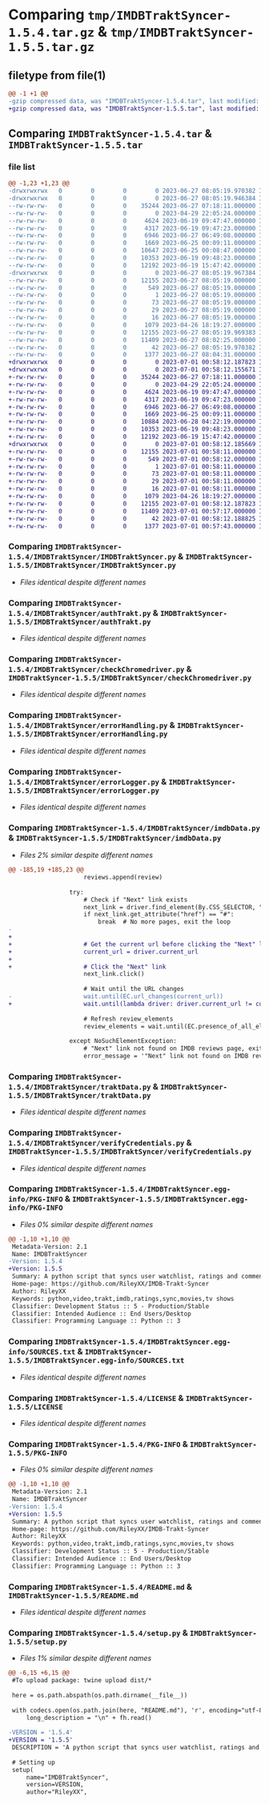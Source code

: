 # Comparing `tmp/IMDBTraktSyncer-1.5.4.tar.gz` & `tmp/IMDBTraktSyncer-1.5.5.tar.gz`

## filetype from file(1)

```diff
@@ -1 +1 @@
-gzip compressed data, was "IMDBTraktSyncer-1.5.4.tar", last modified: Tue Jun 27 08:05:19 2023, max compression
+gzip compressed data, was "IMDBTraktSyncer-1.5.5.tar", last modified: Sat Jul  1 00:58:12 2023, max compression
```

## Comparing `IMDBTraktSyncer-1.5.4.tar` & `IMDBTraktSyncer-1.5.5.tar`

### file list

```diff
@@ -1,23 +1,23 @@
-drwxrwxrwx   0        0        0        0 2023-06-27 08:05:19.970382 IMDBTraktSyncer-1.5.4/
-drwxrwxrwx   0        0        0        0 2023-06-27 08:05:19.946384 IMDBTraktSyncer-1.5.4/IMDBTraktSyncer/
--rw-rw-rw-   0        0        0    35244 2023-06-27 07:18:11.000000 IMDBTraktSyncer-1.5.4/IMDBTraktSyncer/IMDBTraktSyncer.py
--rw-rw-rw-   0        0        0        0 2023-04-29 22:05:24.000000 IMDBTraktSyncer-1.5.4/IMDBTraktSyncer/__init__.py
--rw-rw-rw-   0        0        0     4624 2023-06-19 09:47:47.000000 IMDBTraktSyncer-1.5.4/IMDBTraktSyncer/authTrakt.py
--rw-rw-rw-   0        0        0     4317 2023-06-19 09:47:23.000000 IMDBTraktSyncer-1.5.4/IMDBTraktSyncer/checkChromedriver.py
--rw-rw-rw-   0        0        0     6946 2023-06-27 06:49:08.000000 IMDBTraktSyncer-1.5.4/IMDBTraktSyncer/errorHandling.py
--rw-rw-rw-   0        0        0     1669 2023-06-25 00:09:11.000000 IMDBTraktSyncer-1.5.4/IMDBTraktSyncer/errorLogger.py
--rw-rw-rw-   0        0        0    10647 2023-06-25 00:08:47.000000 IMDBTraktSyncer-1.5.4/IMDBTraktSyncer/imdbData.py
--rw-rw-rw-   0        0        0    10353 2023-06-19 09:48:23.000000 IMDBTraktSyncer-1.5.4/IMDBTraktSyncer/traktData.py
--rw-rw-rw-   0        0        0    12192 2023-06-19 15:47:42.000000 IMDBTraktSyncer-1.5.4/IMDBTraktSyncer/verifyCredentials.py
-drwxrwxrwx   0        0        0        0 2023-06-27 08:05:19.967384 IMDBTraktSyncer-1.5.4/IMDBTraktSyncer.egg-info/
--rw-rw-rw-   0        0        0    12155 2023-06-27 08:05:19.000000 IMDBTraktSyncer-1.5.4/IMDBTraktSyncer.egg-info/PKG-INFO
--rw-rw-rw-   0        0        0      549 2023-06-27 08:05:19.000000 IMDBTraktSyncer-1.5.4/IMDBTraktSyncer.egg-info/SOURCES.txt
--rw-rw-rw-   0        0        0        1 2023-06-27 08:05:19.000000 IMDBTraktSyncer-1.5.4/IMDBTraktSyncer.egg-info/dependency_links.txt
--rw-rw-rw-   0        0        0       73 2023-06-27 08:05:19.000000 IMDBTraktSyncer-1.5.4/IMDBTraktSyncer.egg-info/entry_points.txt
--rw-rw-rw-   0        0        0       29 2023-06-27 08:05:19.000000 IMDBTraktSyncer-1.5.4/IMDBTraktSyncer.egg-info/requires.txt
--rw-rw-rw-   0        0        0       16 2023-06-27 08:05:19.000000 IMDBTraktSyncer-1.5.4/IMDBTraktSyncer.egg-info/top_level.txt
--rw-rw-rw-   0        0        0     1079 2023-04-26 18:19:27.000000 IMDBTraktSyncer-1.5.4/LICENSE
--rw-rw-rw-   0        0        0    12155 2023-06-27 08:05:19.969383 IMDBTraktSyncer-1.5.4/PKG-INFO
--rw-rw-rw-   0        0        0    11409 2023-06-27 08:02:25.000000 IMDBTraktSyncer-1.5.4/README.md
--rw-rw-rw-   0        0        0       42 2023-06-27 08:05:19.970382 IMDBTraktSyncer-1.5.4/setup.cfg
--rw-rw-rw-   0        0        0     1377 2023-06-27 08:04:31.000000 IMDBTraktSyncer-1.5.4/setup.py
+drwxrwxrwx   0        0        0        0 2023-07-01 00:58:12.187823 IMDBTraktSyncer-1.5.5/
+drwxrwxrwx   0        0        0        0 2023-07-01 00:58:12.155671 IMDBTraktSyncer-1.5.5/IMDBTraktSyncer/
+-rw-rw-rw-   0        0        0    35244 2023-06-27 07:18:11.000000 IMDBTraktSyncer-1.5.5/IMDBTraktSyncer/IMDBTraktSyncer.py
+-rw-rw-rw-   0        0        0        0 2023-04-29 22:05:24.000000 IMDBTraktSyncer-1.5.5/IMDBTraktSyncer/__init__.py
+-rw-rw-rw-   0        0        0     4624 2023-06-19 09:47:47.000000 IMDBTraktSyncer-1.5.5/IMDBTraktSyncer/authTrakt.py
+-rw-rw-rw-   0        0        0     4317 2023-06-19 09:47:23.000000 IMDBTraktSyncer-1.5.5/IMDBTraktSyncer/checkChromedriver.py
+-rw-rw-rw-   0        0        0     6946 2023-06-27 06:49:08.000000 IMDBTraktSyncer-1.5.5/IMDBTraktSyncer/errorHandling.py
+-rw-rw-rw-   0        0        0     1669 2023-06-25 00:09:11.000000 IMDBTraktSyncer-1.5.5/IMDBTraktSyncer/errorLogger.py
+-rw-rw-rw-   0        0        0    10884 2023-06-28 04:22:19.000000 IMDBTraktSyncer-1.5.5/IMDBTraktSyncer/imdbData.py
+-rw-rw-rw-   0        0        0    10353 2023-06-19 09:48:23.000000 IMDBTraktSyncer-1.5.5/IMDBTraktSyncer/traktData.py
+-rw-rw-rw-   0        0        0    12192 2023-06-19 15:47:42.000000 IMDBTraktSyncer-1.5.5/IMDBTraktSyncer/verifyCredentials.py
+drwxrwxrwx   0        0        0        0 2023-07-01 00:58:12.185669 IMDBTraktSyncer-1.5.5/IMDBTraktSyncer.egg-info/
+-rw-rw-rw-   0        0        0    12155 2023-07-01 00:58:11.000000 IMDBTraktSyncer-1.5.5/IMDBTraktSyncer.egg-info/PKG-INFO
+-rw-rw-rw-   0        0        0      549 2023-07-01 00:58:12.000000 IMDBTraktSyncer-1.5.5/IMDBTraktSyncer.egg-info/SOURCES.txt
+-rw-rw-rw-   0        0        0        1 2023-07-01 00:58:11.000000 IMDBTraktSyncer-1.5.5/IMDBTraktSyncer.egg-info/dependency_links.txt
+-rw-rw-rw-   0        0        0       73 2023-07-01 00:58:11.000000 IMDBTraktSyncer-1.5.5/IMDBTraktSyncer.egg-info/entry_points.txt
+-rw-rw-rw-   0        0        0       29 2023-07-01 00:58:11.000000 IMDBTraktSyncer-1.5.5/IMDBTraktSyncer.egg-info/requires.txt
+-rw-rw-rw-   0        0        0       16 2023-07-01 00:58:11.000000 IMDBTraktSyncer-1.5.5/IMDBTraktSyncer.egg-info/top_level.txt
+-rw-rw-rw-   0        0        0     1079 2023-04-26 18:19:27.000000 IMDBTraktSyncer-1.5.5/LICENSE
+-rw-rw-rw-   0        0        0    12155 2023-07-01 00:58:12.187823 IMDBTraktSyncer-1.5.5/PKG-INFO
+-rw-rw-rw-   0        0        0    11409 2023-07-01 00:57:17.000000 IMDBTraktSyncer-1.5.5/README.md
+-rw-rw-rw-   0        0        0       42 2023-07-01 00:58:12.188825 IMDBTraktSyncer-1.5.5/setup.cfg
+-rw-rw-rw-   0        0        0     1377 2023-07-01 00:57:43.000000 IMDBTraktSyncer-1.5.5/setup.py
```

### Comparing `IMDBTraktSyncer-1.5.4/IMDBTraktSyncer/IMDBTraktSyncer.py` & `IMDBTraktSyncer-1.5.5/IMDBTraktSyncer/IMDBTraktSyncer.py`

 * *Files identical despite different names*

### Comparing `IMDBTraktSyncer-1.5.4/IMDBTraktSyncer/authTrakt.py` & `IMDBTraktSyncer-1.5.5/IMDBTraktSyncer/authTrakt.py`

 * *Files identical despite different names*

### Comparing `IMDBTraktSyncer-1.5.4/IMDBTraktSyncer/checkChromedriver.py` & `IMDBTraktSyncer-1.5.5/IMDBTraktSyncer/checkChromedriver.py`

 * *Files identical despite different names*

### Comparing `IMDBTraktSyncer-1.5.4/IMDBTraktSyncer/errorHandling.py` & `IMDBTraktSyncer-1.5.5/IMDBTraktSyncer/errorHandling.py`

 * *Files identical despite different names*

### Comparing `IMDBTraktSyncer-1.5.4/IMDBTraktSyncer/errorLogger.py` & `IMDBTraktSyncer-1.5.5/IMDBTraktSyncer/errorLogger.py`

 * *Files identical despite different names*

### Comparing `IMDBTraktSyncer-1.5.4/IMDBTraktSyncer/imdbData.py` & `IMDBTraktSyncer-1.5.5/IMDBTraktSyncer/imdbData.py`

 * *Files 2% similar despite different names*

```diff
@@ -185,19 +185,23 @@
                     reviews.append(review)
 
                 try:
                     # Check if "Next" link exists
                     next_link = driver.find_element(By.CSS_SELECTOR, "a.next-page")
                     if next_link.get_attribute("href") == "#":
                         break  # No more pages, exit the loop
-
+                    
+                    # Get the current url before clicking the "Next" link
+                    current_url = driver.current_url
+                    
+                    # Click the "Next" link
                     next_link.click()
 
                     # Wait until the URL changes
-                    wait.until(EC.url_changes(current_url))
+                    wait.until(lambda driver: driver.current_url != current_url)
                     
                     # Refresh review_elements
                     review_elements = wait.until(EC.presence_of_all_elements_located((By.CSS_SELECTOR, ".imdb-user-review")))
 
                 except NoSuchElementException:
                     # "Next" link not found on IMDB reviews page, exit the loop without error
                     error_message = '"Next" link not found on IMDB reviews page. Exiting the loop without error.'
```

### Comparing `IMDBTraktSyncer-1.5.4/IMDBTraktSyncer/traktData.py` & `IMDBTraktSyncer-1.5.5/IMDBTraktSyncer/traktData.py`

 * *Files identical despite different names*

### Comparing `IMDBTraktSyncer-1.5.4/IMDBTraktSyncer/verifyCredentials.py` & `IMDBTraktSyncer-1.5.5/IMDBTraktSyncer/verifyCredentials.py`

 * *Files identical despite different names*

### Comparing `IMDBTraktSyncer-1.5.4/IMDBTraktSyncer.egg-info/PKG-INFO` & `IMDBTraktSyncer-1.5.5/IMDBTraktSyncer.egg-info/PKG-INFO`

 * *Files 0% similar despite different names*

```diff
@@ -1,10 +1,10 @@
 Metadata-Version: 2.1
 Name: IMDBTraktSyncer
-Version: 1.5.4
+Version: 1.5.5
 Summary: A python script that syncs user watchlist, ratings and comments for Movies, TV Shows and Episodes both ways between Trakt and IMDB.
 Home-page: https://github.com/RileyXX/IMDB-Trakt-Syncer
 Author: RileyXX
 Keywords: python,video,trakt,imdb,ratings,sync,movies,tv shows
 Classifier: Development Status :: 5 - Production/Stable
 Classifier: Intended Audience :: End Users/Desktop
 Classifier: Programming Language :: Python :: 3
```

### Comparing `IMDBTraktSyncer-1.5.4/IMDBTraktSyncer.egg-info/SOURCES.txt` & `IMDBTraktSyncer-1.5.5/IMDBTraktSyncer.egg-info/SOURCES.txt`

 * *Files identical despite different names*

### Comparing `IMDBTraktSyncer-1.5.4/LICENSE` & `IMDBTraktSyncer-1.5.5/LICENSE`

 * *Files identical despite different names*

### Comparing `IMDBTraktSyncer-1.5.4/PKG-INFO` & `IMDBTraktSyncer-1.5.5/PKG-INFO`

 * *Files 0% similar despite different names*

```diff
@@ -1,10 +1,10 @@
 Metadata-Version: 2.1
 Name: IMDBTraktSyncer
-Version: 1.5.4
+Version: 1.5.5
 Summary: A python script that syncs user watchlist, ratings and comments for Movies, TV Shows and Episodes both ways between Trakt and IMDB.
 Home-page: https://github.com/RileyXX/IMDB-Trakt-Syncer
 Author: RileyXX
 Keywords: python,video,trakt,imdb,ratings,sync,movies,tv shows
 Classifier: Development Status :: 5 - Production/Stable
 Classifier: Intended Audience :: End Users/Desktop
 Classifier: Programming Language :: Python :: 3
```

### Comparing `IMDBTraktSyncer-1.5.4/README.md` & `IMDBTraktSyncer-1.5.5/README.md`

 * *Files identical despite different names*

### Comparing `IMDBTraktSyncer-1.5.4/setup.py` & `IMDBTraktSyncer-1.5.5/setup.py`

 * *Files 1% similar despite different names*

```diff
@@ -6,15 +6,15 @@
 #To upload package: twine upload dist/*
 
 here = os.path.abspath(os.path.dirname(__file__))
 
 with codecs.open(os.path.join(here, "README.md"), 'r', encoding="utf-8") as fh:
     long_description = "\n" + fh.read()
 
-VERSION = '1.5.4'
+VERSION = '1.5.5'
 DESCRIPTION = 'A python script that syncs user watchlist, ratings and comments for Movies, TV Shows and Episodes both ways between Trakt and IMDB.'
 
 # Setting up
 setup(
     name="IMDBTraktSyncer",
     version=VERSION,
     author="RileyXX",
```

